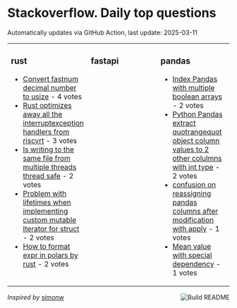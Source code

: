 # Stackoverflow. Daily top questions 

Automatically updates via GitHub Action, last update: <!-- date starts -->2025-03-11<!-- date ends -->


<table><tr><td valign="top" width="33%">

### rust
<!-- rust starts -->
* [Convert fastnum decimal number to usize](https://stackoverflow.com/questions/79496890/convert-fastnum-decimal-number-to-usize) - 4 votes
* [Rust optimizes away all the interruptexception handlers from riscvrt](https://stackoverflow.com/questions/79496840/rust-optimizes-away-all-the-interrupt-exception-handlers-from-riscv-rt) - 3 votes
* [Is writing to the same file from multiple threads thread safe](https://stackoverflow.com/questions/79497289/is-writing-to-the-same-file-from-multiple-threads-thread-safe) - 2 votes
* [Problem with lifetimes when implementing custom mutable Iterator for struct](https://stackoverflow.com/questions/79500086/problem-with-lifetimes-when-implementing-custom-mutable-iterator-for-struct) - 2 votes
* [How to format expr in polars by rust](https://stackoverflow.com/questions/79501272/how-to-format-expr-in-polars-by-rust) - 2 votes
<!-- rust ends -->
</td><td valign="top" width="34%">


### fastapi
<!-- fastapi starts -->

<!-- fastapi ends -->
</td><td valign="top" width="34%">


### pandas
<!-- pandas starts -->
* [Index Pandas with multiple boolean arrays](https://stackoverflow.com/questions/79497724/index-pandas-with-multiple-boolean-arrays) - 2 votes
* [Python Pandas extract quotrangequot object column values to 2 other colulmns with int type](https://stackoverflow.com/questions/79497048/python-pandas-extract-range-object-column-values-to-2-other-colulmns-with-int) - 2 votes
* [confusion on reassigning pandas columns after modification with apply](https://stackoverflow.com/questions/79499303/confusion-on-re-assigning-pandas-columns-after-modification-with-apply) - 1 votes
* [Mean value with special dependency](https://stackoverflow.com/questions/79497570/mean-value-with-special-dependency) - 1 votes
<!-- pandas ends -->
</td></tr></table>

<a href="https://github.com/hp0404/hp0404/actions"><img src="https://github.com/hp0404/hp0404/workflows/Build%20README/badge.svg" align="right" alt="Build README"></a> <p>*Inspired by  [simonw](https://github.com/simonw/simonw)*</p>
